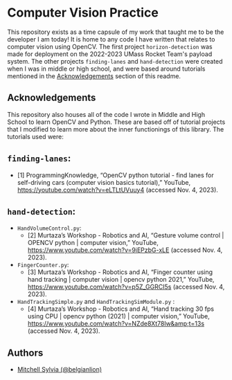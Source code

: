 
# Computer Vision Practice

This repository exists as a time capsule of my work that taught me to be the developer I am today! It is home to any code I have written that relates to computer vision using OpenCV. The first project `horizon-detection` was made for deployment on the 2022-2023 UMass Rocket Team's payload system. The other projects `finding-lanes` and `hand-detection` were created when I was in middle or high school, and were based around tutorials mentioned in the [Acknowledgements](#Acknowledgements) section of this readme.







## Acknowledgements

This repository also houses all of the code I wrote in Middle and High School to learn OpenCV and Python. These are based off of tutorial projects that I modified to learn more about the inner functionings of this library. The tutorials used were:

## `finding-lanes`:

* [1] ProgrammingKnowledge, “OpenCV python tutorial - find lanes for self-driving cars (computer vision basics tutorial),” YouTube, https://youtube.com/watch?v=eLTLtUVuuy4 (accessed Nov. 4, 2023). 

## `hand-detection`:

*   `HandVolumeControl.py`:
    * [2] Murtaza’s Workshop - Robotics and AI, “Gesture volume control | OPENCV python | computer vision,” YouTube, https://www.youtube.com/watch?v=9iEPzbG-xLE (accessed Nov. 4, 2023). 
*   `FingerCounter.py`:
    * [3] Murtaza’s Workshop - Robotics and AI, “Finger counter using hand tracking | computer vision | opencv python 2021,” YouTube, https://www.youtube.com/watch?v=p5Z_GGRCI5s (accessed Nov. 4, 2023). 
*   `HandTrackingSimple.py` and `HandTrackingSimModule.py` :
    * [4] Murtaza’s Workshop - Robotics and AI, “Hand tracking 30 fps using CPU | opencv python (2021) | computer vision,” YouTube, https://www.youtube.com/watch?v=NZde8Xt78Iw&amp;t=13s (accessed Nov. 4, 2023). 


## Authors

- [Mitchell Sylvia (@belgianlion)](https://github.com/belgianlion)

